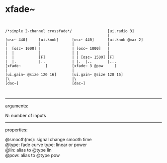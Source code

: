 # xfade~

```


/*simple 2-channel crossfade*/                [ui.radio 3]
                                              |
[osc~ 440]     [ui.knob]      [osc~ 440]      [ui.knob @max 2]
|              |              |               |
|  [osc~ 1000] |              | [osc~ 1000]   |
|  |           |              | |             |
|  |           [F]            | | [osc~ 1500] [F]
|  |.          |..            | |.  |..       |...
[xfade~           ]           [xfade~ 3 @pow     ]
|                             |
[ui.gain~ @size 120 16]       [ui.gain~ @size 120 16]
|\                            |\
[dac~]                        [dac~]

            
```
---
arguments:

N: number of inputs<br>

---
properties:

@smooth(ms): 
            signal change smooth time<br>
@type: fade curve type:
            linear or power<br>
@lin: alias to @type lin<br>
@pow: alias to @type pow<br>

